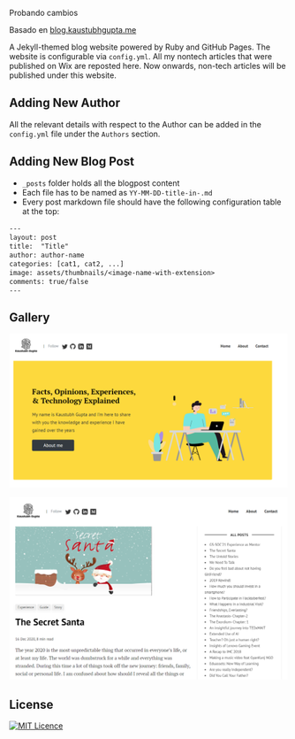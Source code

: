 Probando cambios

Basado en [blog.kaustubhgupta.me](https://blog.kaustubhgupta.me/)

A Jekyll-themed blog website powered by Ruby and GitHub Pages. The website is configurable via `config.yml`. All my nontech articles that were published on Wix are reposted here. Now onwards, non-tech articles will be published under this website.

## Adding New Author

All the relevant details with respect to the Author can be added in the `config.yml` file under the `Authors` section.

## Adding New Blog Post
- `_posts` folder holds all the blogpost content
- Each file has to be named as `YY-MM-DD-title-in-.md`
- Every post markdown file should have the following configuration table at the top:

```
---
layout: post
title:  "Title"
author: author-name
categories: [cat1, cat2, ...]
image: assets/thumbnails/<image-name-with-extension>
comments: true/false
---
```

## Gallery

![img1](./assets/readmeImages/1.png)

![img1](./assets/readmeImages/2.png)

## License

[![MIT Licence](https://img.shields.io/github/license/kaustubhgupta/blog)](https://choosealicense.com/licenses/mit/)
